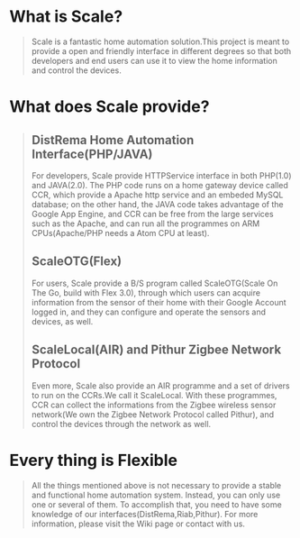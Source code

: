 # What is Scale? #
> Scale is a fantastic home automation solution.This project is meant to provide a open and friendly interface in different degrees so that both developers and end users can use it to view the home information and control the devices.
# What does Scale provide? #
> ## DistRema Home Automation Interface(PHP/JAVA) ##
> For developers, Scale provide HTTPService interface in both PHP(1.0) and JAVA(2.0). The PHP code runs on a home gateway device called CCR, which provide a Apache http service and an embeded MySQL database; on the other hand, the JAVA code takes advantage of the Google App Engine, and CCR can be free from the large services such as the Apache, and can run all the programmes on ARM CPUs(Apache/PHP needs a Atom CPU at least).
> ## ScaleOTG(Flex) ##
> For users, Scale provide a B/S program called ScaleOTG(Scale On The Go, build with Flex 3.0), through which users can acquire information from the sensor of their home with their Google Account logged in, and they can configure and operate the sensors and devices, as well.
> ## ScaleLocal(AIR) and Pithur Zigbee Network Protocol ##
> Even more, Scale also provide an AIR programme and a set of drivers to run on the CCRs.We call it ScaleLocal. With these programmes, CCR can collect the informations from the Zigbee wireless sensor network(We own the Zigbee Network Protocol called Pithur), and control the devices through the network as well.
# Every thing is Flexible #
> All the things mentioned above is not necessary to provide a stable and functional home automation system. Instead, you can only use one or several of them. To accomplish that, you need to have some knowledge of our interfaces(DistRema,Riab,Pithur). For more information, please visit the Wiki page or contact with us.